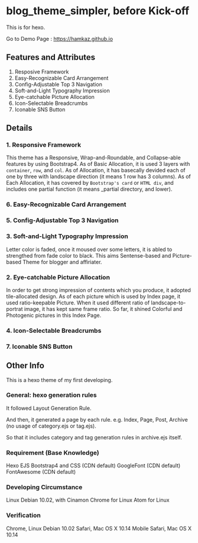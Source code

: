 # blog_theme_simpler, before Kick-off
This is for hexo.

Go to Demo Page : https://hamkaz.github.io

## Features and Attributes
1. Resposive Framework
6. Easy-Recognizable Card Arrangement
5. Config-Adjustable Top 3 Navigation
3. Soft-and-Light Typography Impression
2. Eye-catchable Picture Allocation
4. Icon-Selectable Breadcrumbs
7. Iconable SNS Button 

## Details
### 1. Responsive Framework
This theme has a Responsive, Wrap-and-Roundable, and Collapse-able features by using Bootstrap4.
As of Basic Allocation, it is used 3 layers with `container`, `row`, and `col`.
As of Allocation, it has basecally devided each of one by three with landscape direction (it means 1 row has 3 columns).
As of Each Allocation, it has covered by `Bootstrap's card` or `HTML div`, and includes one partial function (it means _partial directory, and lower).

### 6. Easy-Recognizable Card Arrangement


### 5. Config-Adjustable Top 3 Navigation


### 3. Soft-and-Light Typography Impression
Letter color is faded, once it moused over some letters, it is abled to strengthed from fade color to black. 
This aims Sentense-based and Picture-based Theme for blogger and affiriater.

### 2. Eye-catchable Picture Allocation
In order to get strong impression of contents which you produce, it adopted tile-allocated design.
As of each picture which is used by Index page, it used ratio-keepable Picture.
When it used different ratio of landscape-to-portrat image, it has kept same frame ratio.
So far, it shined Colorful and Photogenic pictures in this Index Page.

### 4. Icon-Selectable Breadcrumbs


### 7. Iconable SNS Button 


## Other Info
This is a hexo theme of my first developing.

### General: hexo generation rules
It followed Layout Generation Rule.

And then, it generated a page by each rule.
e.g. Index, Page, Post, Archive (no usage of category.ejs or tag.ejs).

So that it includes category and tag generation rules in archive.ejs itself. 

### Requirement (Base Knowledge)
Hexo
EJS
Bootstrap4 and CSS (CDN default)
GoogleFont (CDN default)
FontAwesome (CDN default)

### Developing Circumstance
Linux Debian 10.02, with Cinamon
Chrome for Linux
Atom for Linux

### Verification
Chrome, Linux Debian 10.02
Safari, Mac OS X 10.14
Mobile Safari, Mac OS X 10.14
